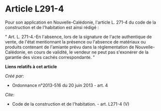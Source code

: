 # Article L291-4

Pour son application en Nouvelle-Calédonie, l'article L. 271-4 du code de la construction et de l'habitation est ainsi
rédigé : 

" Art. L. 271-4.-En l'absence, lors de la signature de l'acte authentique de vente, de l'état mentionnant la présence ou
l'absence de matériaux ou produits contenant de l'amiante prévu dans la réglementation de Nouvelle-Calédonie, en cours de
validité, le vendeur ne peut pas s'exonérer de la garantie des vices cachés correspondante. "

**Liens relatifs à cet article**

_Créé par_:

  - Ordonnance n°2013-516 du 20 juin 2013 - art. 4

_Cite_:

  - Code de la construction et de l'habitation. - art. L271-4 (V)
